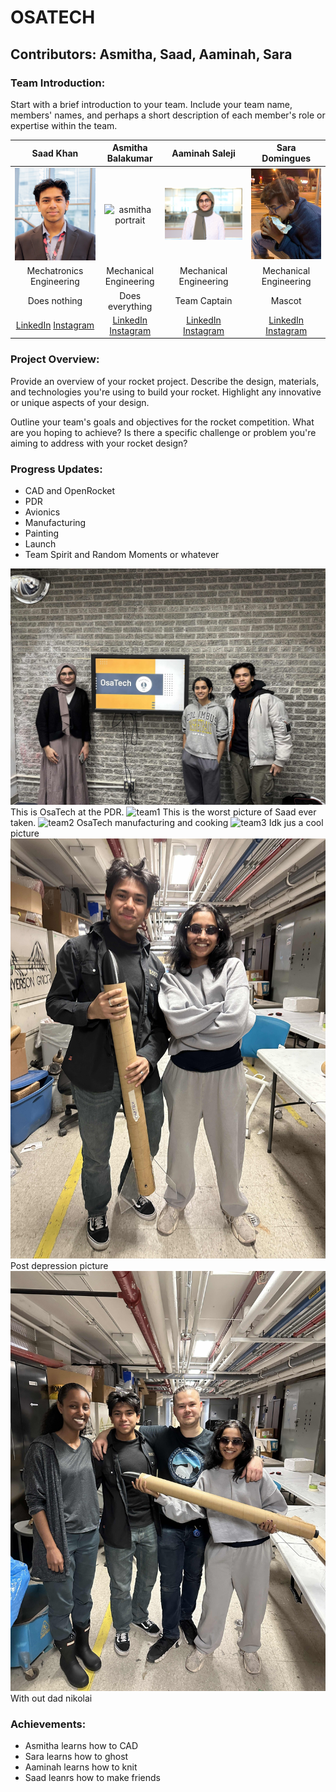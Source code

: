 # OSATECH
## Contributors: Asmitha, Saad, Aaminah, Sara

### Team Introduction:
Start with a brief introduction to your team. Include your team name, members' names, and perhaps a short description of each member's role or expertise within the team. 


Saad Khan | Asmitha Balakumar | Aaminah Saleji | Sara Domingues |
:-------------------------:|:-------------------------: | :-------------------------: | :-------------------------:
![saad_portrait](20240412_104706.jpg)  |  ![asmitha portrait](Headshot.jpeg) | ![aaminah portrait](0N9A5253.jpeg) | ![sara porttrait](285403162_601651404280476_2384851834591633749_n.jpg)| 
Mechatronics Engineering |   Mechanical Engineering  |  Mechanical Engineering |  Mechanical Engineering | 
Does nothing |   Does everything  |  Team Captain |  Mascot | 
[LinkedIn](https://www.linkedin.com/in/mirsaadullahkhan/)   [Instagram](https://www.instagram.com/sadcan/?hl=en) |   [LinkedIn](https://www.linkedin.com/in/asmithabalakumar/)   [Instagram](https://www.instagram.com/asmitha_b/?hl=en) |  [LinkedIn](https://www.linkedin.com/in/aaminahsaleji/)   [Instagram](https://www.instagram.com/aaminah_saleji/?hl=en) |  [LinkedIn](https://www.linkedin.com/in/saradomingues-/)   [Instagram](https://www.instagram.com/scdsd_/?hl=en) |

### Project Overview: 
Provide an overview of your rocket project. Describe the design, materials, and technologies you're using to build your rocket. Highlight any innovative or unique aspects of your design. 

Outline your team's goals and objectives for the rocket competition. What are you hoping to achieve? Is there a specific challenge or problem you're aiming to address with your rocket design? 

### Progress Updates: 
- CAD and OpenRocket
- PDR
- Avionics 
- Manufacturing 
- Painting
- Launch 
- Team Spirit and Random Moments or whatever

![team](team.jpg)
This is OsaTech at the PDR.
![team1](IMG_0663.jpg)
This is the worst picture of Saad ever taken. 
![team2](DSCF5062.JPG)
OsaTech manufacturing and cooking
![team3](DSCF5107.JPG)
Idk jus a cool picture 
![team4](IMG_0812-1.jpg)
Post depression picture
![team5](IMG_0809-1.jpg)
With out dad nikolai

### Achievements: 
- Asmitha learns how to CAD 
- Sara learns how to ghost 
- Aaminah learns how to knit 
- Saad leanrs how to make friends

